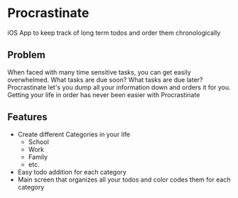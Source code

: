 # Procrastinate
iOS App to keep track of long term todos and order them chronologically


## Problem
When faced with many time sensitive tasks, you can get easily overwhelmed. What tasks are due soon? What tasks are due later? Procrastinate let's you dump all your information down and orders it for you. Getting your life in order has never been easier with Procrastinate 

## Features
- Create different Categories in your life
  - School
  - Work
  - Family
  - etc.
- Easy todo addition for each category
- Main screen that organizes all your todos and color codes them for each category

